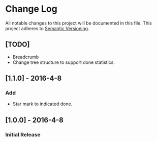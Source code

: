 # Change Log
All notable changes to this project will be documented in this file.
This project adheres to [Semantic Versioning](http://semver.org/).

## [TODO]
- Breadcrumb
- Change tree structure to support done statistics.


## [1.1.0] - 2016-4-8
### Add
- Star mark to indicated done.

## [1.0.0] - 2016-4-8
### Initial Release
